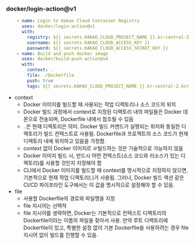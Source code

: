 ### docker/login-action@v1

```yml
    - name: Login to Kakao Cloud Container Registry
      uses: docker/login-action@v1
      with:
        registry: ${{ secrets.KAKAO_CLOUD_PROJECT_NAME }}.kr-central-2.kcr.dev
        username: ${{ secrets.KAKAO_CLOUD_ACCESS_KEY }}
        password: ${{ secrets.KAKAO_CLOUD_ACCESS_SECRET_KEY }}
    - name: Build and push docker image
      uses: docker/build-push-action@v4
      with:
        context: .
        file: ./Dockerfile
        push: true
        tags: ${{ secrets.KAKAO_CLOUD_PROJECT_NAME }}.kr-central-2.kcr.dev/${{ secrets.KAKAO_CLOUD_REPOSITORY_NAME }}/lifebook:latest
```
- context
    - Docker 이미지를 빌드할 때 사용되는 작업 디렉토리나 소스 코드의 위치
    - Docker 빌드 과정에서 context로 지정된 디렉토리 내의 파일들은 Docker 데몬으로 전송되며, Dockerfile 내에서 참조될 수 있음
    - `.`은 현재 디렉토리은 의미. Docker 빌드 커맨드가 실행되는 위치와 동일한 디렉토리가 빌드 컨텍스트로 사용됨. Dockerfile과 프로젝트의 소스 코드가 현재 디렉토리 내에 위치하고 있음을 가정함.
    - context 없이 Docker 이미지르 ㄹ빌드하는 것은 기술적으로 가능하지 않음
    - Docker 이미지 빌드 시, 반드시 어떤 컨텍스트(소스 코드와 리소스가 있는 디렉토리)를 사용할 것인지 지정해야 함
    - CLI에서 Docker 이미지를 빌드할 때 context를 명시적으로 지정하지 않으면, 기본적으로 현재 작업 디렉토리(.)가 사용됨. 그러나, Docker 빌드 액션 같은 CI/CD 파이프라인 도구에서는 이 값을 명시적으로 설정해야 할 수 있음.
- file
    - 사용할 Dockerfile의 경로와 파일명을 지정
    - file 지시어는 선택적
    - file 지시어를 생략하면, Docker는 기본적으로 컨텍스트 디렉토리의 Dockerfile이라는 이름의 파일을 찾아서 사용. 만약 루트 디렉토리에 Dockerfile이 있고, 특별한 설정 없이 기본 Dockerfile을 사용하려는 경우 file 지시어 없이 빌드를 진행할 수 있음.
    